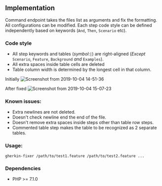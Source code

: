 ## Implementation

   Command endpoint takes the files list as arguments and fix the formatting. All configurations can be modified.
  Each step code style can be defined independently based on keywords (`And`, `Then`, `Scenario` etc).

### Code style
- All step keywords and tables (_symbol_:`|`) are right-aligned (_Except_ `Scenario`, `Feature`, `Background` _and_ `Examples`).
- All extra spaces inside table cells are deleted
- Table column width is determined by the longest cell in that column.

Initially
![Screenshot from 2019-10-04 14-51-36](https://user-images.githubusercontent.com/52429111/66236609-87e7d800-e6b8-11e9-91fb-5dcd11bedb1f.png)

After fixed
![Screenshot from 2019-10-04 15-07-23](https://user-images.githubusercontent.com/52429111/66236682-c41b3880-e6b8-11e9-90c9-fd66333f7158.png)

### Known issues:
- Extra newlines are not deleted.
- Doesn't check newline end the end of the file.
- Doesn't remove extra spaces inside steps other than table row steps.
- Commented table step makes the table to be recognized as 2 separate tables.

### Usage:
  
    gherkin-fixer /path/to/test1.feature /path/to/test2.feature ...
    
### Dependencies
- PHP >= 7.1.0